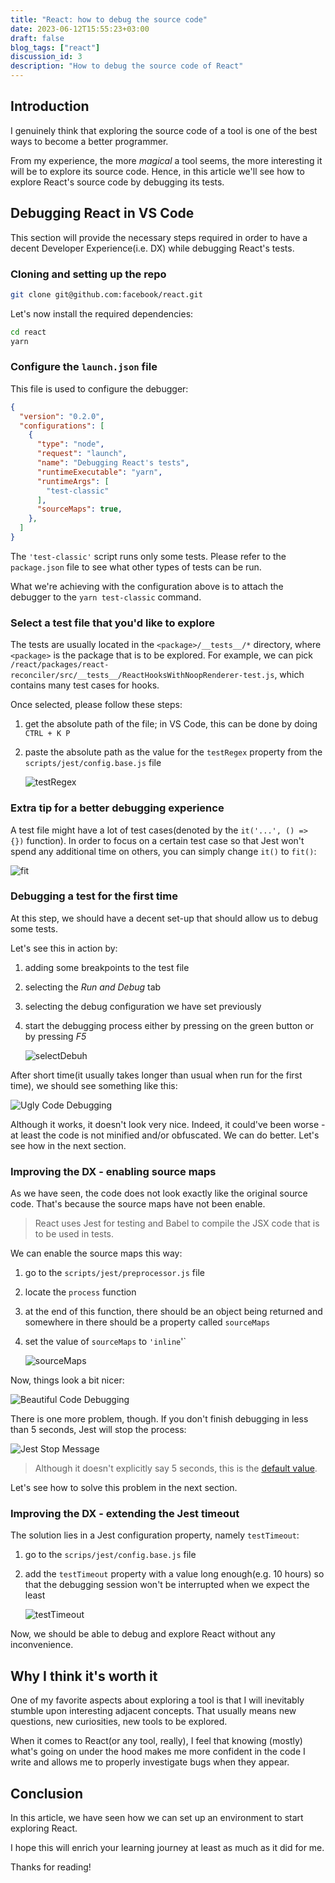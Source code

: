```yaml
---
title: "React: how to debug the source code"
date: 2023-06-12T15:55:23+03:00
draft: false
blog_tags: ["react"]
discussion_id: 3
description: "How to debug the source code of React"
---
```


## Introduction

I genuinely think that exploring the source code of a tool is one of the best ways to become a better programmer.

From my experience, the more _magical_ a tool seems, the more interesting it will be to explore its source code. Hence, in this article we'll see how to explore React's source code by debugging its tests.

## Debugging React in VS Code

This section will provide the necessary steps required in order to have a decent Developer Experience(i.e. DX) while debugging React's tests.

### Cloning and setting up the repo

```bash
git clone git@github.com:facebook/react.git
```

Let's now install the required dependencies:

```bash
cd react
yarn
```

### Configure the `launch.json` file

This file is used to configure the debugger:

```json
{
  "version": "0.2.0",
  "configurations": [
    {
      "type": "node",
      "request": "launch",
      "name": "Debugging React's tests",
      "runtimeExecutable": "yarn",
      "runtimeArgs": [
        "test-classic"
      ],
      "sourceMaps": true,
    },
  ]
}
```

The `'test-classic'` script runs only some tests. Please refer to the `package.json` file to see what other types of tests can be run.

What we're achieving with the configuration above is to attach the debugger to the `yarn test-classic` command. 

### Select a test file that you'd like to explore

The tests are usually located in the `<package>/__tests__/*` directory, where `<package>` is the package that is to be explored. For example, we can pick `/react/packages/react-reconciler/src/__tests__/ReactHooksWithNoopRenderer-test.js`, which contains many test cases for hooks.

Once selected, please follow these steps:

1. get the absolute path of the file; in VS Code, this can be done by doing `CTRL + K P`
2. paste the absolute path as the value for the `testRegex` property from the `scripts/jest/config.base.js` file

    ![testRegex](images/testRegex.png)

### Extra tip for a better debugging experience

A test file might have a lot of test cases(denoted by the `it('...', () => {})` function). In order to focus on a certain test case so that Jest won't spend any additional time on others, you can simply change `it()` to `fit()`: 

![fit](images/fit.png)

### Debugging a test for the first time

At this step, we should have a decent set-up that should allow us to debug some tests.

Let's see this in action by:

1. adding some breakpoints to the test file
2. selecting the _Run and Debug_ tab
3. selecting the debug configuration we have set previously
4. start the debugging process either by pressing on the green button or by pressing _F5_

    ![selectDebuh](images/selectDebug.png)

After short time(it usually takes longer than usual when run for the first time), we should see something like this:

![Ugly Code Debugging](images/ugly.png)

Although it works, it doesn't look very nice. Indeed, it could've been worse - at least the code is not minified and/or obfuscated. We can do better. Let's see how in the next section.

### Improving the DX - enabling source maps

As we have seen, the code does not look exactly like the original source code. That's because the source maps have not been enable. 

> React uses Jest for testing and Babel to compile the JSX code that is to be used in tests.

We can enable the source maps this way:

1. go to the `scripts/jest/preprocessor.js` file
2. locate the `process` function
3. at the end of this function, there should be an object being returned and somewhere in there should be a property called `sourceMaps`
4. set the value of `sourceMaps` to `'inline`'`

    ![sourceMaps](images/sourceMaps.png)

Now, things look a bit nicer:

![Beautiful Code Debugging](images/beautiful.png)

There is one more problem, though. If you don't finish debugging in less than 5 seconds, Jest will stop the process:

![Jest Stop Message](images/jestStop.png)

> Although it doesn't explicitly say 5 seconds, this is the [default value](https://jestjs.io/docs/configuration#testtimeout-number).

Let's see how to solve this problem in the next section.

### Improving the DX - extending the Jest timeout

The solution lies in a Jest configuration property, namely `testTimeout`:

1. go to the `scrips/jest/config.base.js` file
2. add the `testTimeout` property with a value long enough(e.g. 10 hours) so that the debugging session won't be interrupted when we expect the least

    ![testTimeout](images/testTimeout.png)

Now, we should be able to debug and explore React without any inconvenience.

## Why I think it's worth it

One of my favorite aspects about exploring a tool is that I will inevitably stumble upon interesting adjacent concepts. That usually means new questions, new curiosities, new tools to be explored.

When it comes to React(or any tool, really), I feel that knowing (mostly) what's going on under the hood makes me more confident in the code I write and allows me to properly investigate bugs when they appear. 

## Conclusion

In this article, we have seen how we can set up an environment to start exploring React.

I hope this will enrich your learning journey at least as much as it did for me.

Thanks for reading!
